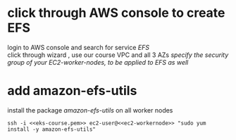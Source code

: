 # click through AWS console to create EFS
login to AWS console and search for service _EFS_   
click through wizard , use our course VPC and all 3 AZs
*specify the security group of your EC2-worker-nodes, to be applied to EFS as well*

# add amazon-efs-utils
install the package *amazon-efs-utils* on all worker nodes


```
ssh -i <<eks-course.pem>> ec2-user@<<ec2-workernode>> "sudo yum install -y amazon-efs-utils"
```
